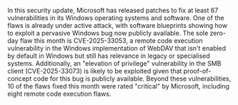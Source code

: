 In this security update, Microsoft has released patches to fix at least 67 vulnerabilities in its Windows operating systems and software. One of the flaws is already under active attack, with software blueprints showing how to exploit a pervasive Windows bug now publicly available. The sole zero-day flaw this month is CVE-2025-33053, a remote code execution vulnerability in the Windows implementation of WebDAV that isn't enabled by default in Windows but still has relevance in legacy or specialised systems. Additionally, an "elevation of privilege" vulnerability in the SMB client (CVE-2025-33073) is likely to be exploited given that proof-of-concept code for this bug is publicly available. Beyond these vulnerabilities, 10 of the flaws fixed this month were rated "critical" by Microsoft, including eight remote code execution flaws.
